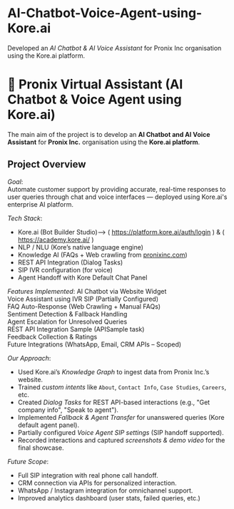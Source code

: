 # AI-Chatbot-Voice-Agent-using-Kore.ai
Developed an *AI Chatbot & AI Voice Assistant* for Pronix Inc organisation using the Kore.ai platform.

# 🤖 Pronix Virtual Assistant (AI Chatbot & Voice Agent using Kore.ai)

The main aim of the project is to develop an **AI Chatbot and AI Voice Assistant** for **Pronix Inc.** organisation using the **Kore.ai platform**.

## Project Overview

*Goal*:  
Automate customer support by providing accurate, real-time responses to user queries through chat and voice interfaces — deployed using Kore.ai's enterprise AI platform.

*Tech Stack*:
- Kore.ai (Bot Builder Studio)--> ( https://platform.kore.ai/auth/login ) & ( https://academy.kore.ai/ )
- NLP / NLU (Kore’s native language engine)
- Knowledge AI (FAQs + Web crawling from [pronixinc.com](https://www.pronixinc.com))
- REST API Integration (Dialog Tasks)
- SIP IVR configuration (for voice)
- Agent Handoff with Kore Default Chat Panel

*Features Implemented*:
AI Chatbot via Website Widget  
Voice Assistant using IVR SIP (Partially Configured)  
FAQ Auto-Response (Web Crawling + Manual FAQs)  
Sentiment Detection & Fallback Handling  
Agent Escalation for Unresolved Queries  
REST API Integration Sample (APISample task)  
Feedback Collection & Ratings  
Future Integrations (WhatsApp, Email, CRM APIs – Scoped)

*Our Approach*:
- Used Kore.ai’s *Knowledge Graph* to ingest data from Pronix Inc.’s website.
- Trained *custom intents* like `About`, `Contact Info`, `Case Studies`, `Careers`, etc.
- Created *Dialog Tasks* for REST API-based interactions (e.g., "Get company info", "Speak to agent").
- Implemented *Fallback & Agent Transfer* for unanswered queries (Kore default agent panel).
- Partially configured *Voice Agent SIP settings* (SIP handoff supported).
- Recorded interactions and captured *screenshots & demo video* for the final showcase.

*Future Scope*:
- Full SIP integration with real phone call handoff.
- CRM connection via APIs for personalized interaction.
- WhatsApp / Instagram integration for omnichannel support.
- Improved analytics dashboard (user stats, failed queries, etc.)
